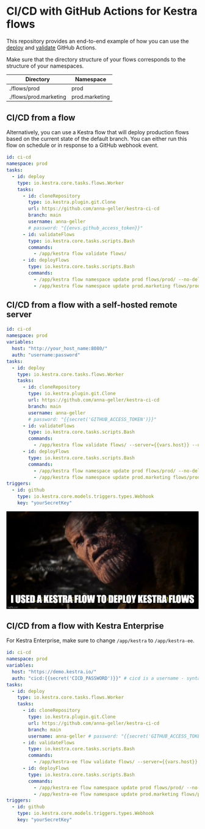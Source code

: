 # CI/CD with GitHub Actions for Kestra flows

This repository provides an end-to-end example of how you can use the [deploy](https://github.com/marketplace/actions/kestra-deploy-action) and [validate](https://github.com/marketplace/actions/kestra-validate-action) GitHub Actions. 

Make sure that the directory structure of your flows corresponds to the structure of your namespaces.

| Directory              | Namespace      |
| ---------------------- | -------------- |
| ./flows/prod           | prod           |
| ./flows/prod.marketing | prod.marketing |

## CI/CD from a flow
Alternatively, you can use a Kestra flow that will deploy production flows based on the current state of the default branch. You can either run this flow on schedule or in response to a GitHub webhook event.

```yaml
id: ci-cd
namespace: prod
tasks:
  - id: deploy
    type: io.kestra.core.tasks.flows.Worker
    tasks:
      - id: cloneRepository
        type: io.kestra.plugin.git.Clone
        url: https://github.com/anna-geller/kestra-ci-cd
        branch: main
        username: anna-geller
        # password: "{{envs.github_access_token}}"
      - id: validateFlows
        type: io.kestra.core.tasks.scripts.Bash
        commands:
          - /app/kestra flow validate flows/ 
      - id: deployFlows
        type: io.kestra.core.tasks.scripts.Bash
        commands:
          - /app/kestra flow namespace update prod flows/prod/ --no-delete 
          - /app/kestra flow namespace update prod.marketing flows/prod.marketing/ --no-delete
```

## CI/CD from a flow with a self-hosted remote server

```yaml
id: ci-cd
namespace: prod
variables:
  host: "http://your_host_name:8080/" 
  auth: "username:password"
tasks:
  - id: deploy
    type: io.kestra.core.tasks.flows.Worker
    tasks:
      - id: cloneRepository
        type: io.kestra.plugin.git.Clone
        url: https://github.com/anna-geller/kestra-ci-cd
        branch: main
        username: anna-geller 
        # password: "{{secret('GITHUB_ACCESS_TOKEN')}}"
      - id: validateFlows
        type: io.kestra.core.tasks.scripts.Bash
        commands:
          - /app/kestra flow validate flows/ --server={{vars.host}} --user={{vars.auth}}
      - id: deployFlows
        type: io.kestra.core.tasks.scripts.Bash
        commands:
          - /app/kestra flow namespace update prod flows/prod/ --no-delete --server={{vars.host}} --user={{vars.auth}}
          - /app/kestra flow namespace update prod.marketing flows/prod.marketing/ --no-delete --server={{vars.host}} --user={{vars.auth}}
triggers:
  - id: github
    type: io.kestra.core.models.triggers.types.Webhook
    key: "yourSecretKey"
```

![meme](meme.jpg)


## CI/CD from a flow with Kestra Enterprise

For Kestra Enterprise, make sure to change `/app/kestra` to `/app/kestra-ee`.

```yaml
id: ci-cd
namespace: prod
variables:
  host: "https://demo.kestra.io/"
  auth: "cicd:{{secret('CICD_PASSWORD')}}" # cicd is a username - syntax is username:password
tasks:
  - id: deploy
    type: io.kestra.core.tasks.flows.Worker
    tasks:
      - id: cloneRepository
        type: io.kestra.plugin.git.Clone
        url: https://github.com/anna-geller/kestra-ci-cd
        branch: main
        username: anna-geller # password: "{{secret('GITHUB_ACCESS_TOKEN')}}"
      - id: validateFlows
        type: io.kestra.core.tasks.scripts.Bash
        commands:
          - /app/kestra-ee flow validate flows/ --server={{vars.host}} --user={{vars.auth}}
      - id: deployFlows
        type: io.kestra.core.tasks.scripts.Bash
        commands:
          - /app/kestra-ee flow namespace update prod flows/prod/ --no-delete --server={{vars.host}} --user={{vars.auth}}
          - /app/kestra-ee flow namespace update prod.marketing flows/prod.marketing/ --no-delete --server={{vars.host}} --user={{vars.auth}}
triggers:
  - id: github
    type: io.kestra.core.models.triggers.types.Webhook
    key: "yourSecretKey"
```